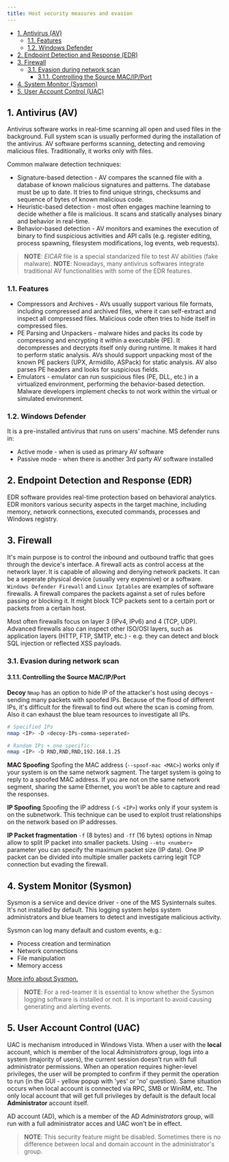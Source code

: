 ```yaml
---
title: Host security measures and evasion
---
```


- [1. Antivirus (AV)](#1-antivirus-av)
  - [1.1. Features](#11-features)
  - [1.2. Windows Defender](#12-windows-defender)
- [2. Endpoint Detection and Response (EDR)](#2-endpoint-detection-and-response-edr)
- [3. Firewall](#3-firewall)
  - [3.1. Evasion during network scan](#31-evasion-during-network-scan)
    - [3.1.1. Controlling the Source MAC/IP/Port](#311-controlling-the-source-macipport)
- [4. System Monitor (Sysmon)](#4-system-monitor-sysmon)
- [5. User Account Control (UAC)](#5-user-account-control-uac)

## 1. Antivirus (AV)
Antivirus software works in real-time scanning all open and used files in the background. Full system scan is usually performed during the installation of the antivirus. AV software performs scanning, detecting and removing malicious files. Traditionally, it works only with files.

Common malware detection techniques:

- Signature-based detection - AV compares the scanned file with a database of known malicious signatures and patterns. The database must be up to date. It tries to find unique strings, checksums and sequence of bytes of known malicious code.
- Heuristic-based detection - most often engages machine learning to decide whether a file is malicious. It scans and statically analyses binary and behavior in real-time.
- Behavior-based detection - AV monitors and examines the execution of binary to find suspicious activities and API calls (e.g. register editing, process spawning, filesystem modifications, log events, web requests).

> **NOTE**: _EICAR_ file is a special standarized file to test AV abilities (fake malware).
> **NOTE**: Nowadays, many antivirus softwares integrate traditional AV functionalities with some of the EDR features.

### 1.1. Features

- Compressors and Archives - AVs usually support various file formats, including compressed and archived files, where it can self-extract and inspect all compressed files. Malicious code often tries to hide itself in compressed files.
- PE Parsing and Unpackers - malware hides and packs its code by compressing and encrypting it within a executable (PE). It decompresses and decrypts itself only during runtime. It makes it hard to perform static analysis. AVs should support unpacking most of the known PE packers (UPX, Armidillo, ASPack) for static analysis. AV also parses PE headers and looks for suspicious fields.
- Emulators - emulator can run suspicious files (PE, DLL, etc.) in a virtualized environment, performing the behavior-based detection. Malware developers implement checks to not work within the virtual or simulated environment.

### 1.2. Windows Defender
It is a pre-installed antivirus that runs on users' machine. MS defender runs in:

- Active mode - when is used as primary AV software
- Passive mode - when there is another 3rd party AV software installed

## 2. Endpoint Detection and Response (EDR)
EDR software provides real-time protection based on behavioral analytics. EDR monitors various security aspects in the target machine, including memory, network connections, executed commands, processes and Windows registry.

## 3. Firewall
It's main purpose is to control the inbound and outbound traffic that goes through the device's interface. A firewall acts as control access at the network layer. It is capable of allowing and denying network packets. It can be a seperate physical device (usually very expensive) or a software. `Windows Defender Firewall` and `Linux Iptables` are examples of software firewalls. A firewall compares the packets against a set of rules before passing or blocking it. It might block TCP packets sent to a certain port or packets from a certain host.

Most often firewalls focus on layer 3 (IPv4, IPv6) and 4 (TCP, UDP). Advanced firewalls also can inspect other ISO/OSI layers, such as application layers (HTTP, FTP, SMTP, etc.) - e.g. they can detect and block SQL injection or reflected XSS payloads.

### 3.1. Evasion during network scan

#### 3.1.1. Controlling the Source MAC/IP/Port

**Decoy**
`Nmap` has an option to hide IP of the attacker's host using decoys - sending many packets with spoofed IPs. Because of the flood of different IPs, it's difficult for the firewall to find out where the scan is coming from. Also it can exhaust the blue team resources to investigate all IPs.

```bash
# Specified IPs
nmap <IP> -D <decoy-IPs-comma-seperated>

# Random IPs + one specific
nmap <IP> -D RND,RND,RND,192.168.1.25
```

**MAC Spoofing**
Spofing the MAC address (`--spoof-mac <MAC>`) works only if your system is on the same network sagment. The target system is going to reply to a spoofed MAC address. If you are not on the same network segment, sharing the same Ethernet, you won’t be able to capture and read the responses.

**IP Spoofing**
Spoofing the IP address (`-S <IP>`) works only if your system is on the subnetwork. This technique can be used to exploit trust relationships on the network based on IP addresses.

**IP Packet fragmentation**
`-f` (8 bytes) and `-ff` (16 bytes) options in Nmap allow to split IP packet into smaller packets. Using `--mtu <number>` parameter you can specify the maximum packet size (IP data). One IP packet can be divided into multiple smaller packets carring legit TCP connection but evading the firewall.


## 4. System Monitor (Sysmon)
Sysmon is a service and device driver - one of the MS Sysinternals suites. It's not installed by default. This logging system helps system administrators and blue teamers to detect and investigate malicious activity.

Sysmon can log many default and custom events, e.g.:

- Process creation and termination
- Network connections
- File manipulation
- Memory access

[More info about Sysmon.](https://learn.microsoft.com/en-us/sysinternals/downloads/sysmon)

> **NOTE**: For a red-teamer it is essential to know whether the Sysmon logging software is installed or not. It is important to avoid causing generating and alerting events.

## 5. User Account Control (UAC)
UAC is mechanism introduced in Windows Vista. When a user with the **local** account, which is member of the local _Administrators_ group, logs into a system (majority of users), the current session doesn't run with full administrator permissions. When an operation requires higher-level privileges, the user will be prompted to confirm if they permit the operation to run (in the GUI - yellow popup with 'yes' or 'no' question). Same situation occurs when local account is connected via RPC, SMB or WinRM, etc. The only local account that will get full privileges by default is the default local **Administrator** account itself.

AD account (AD), which is a member of the AD _Administrators_ group, will run with a full administrator acces and UAC won't be in effect.

> **NOTE**: This security feature might be disabled. Sometimes there is no difference between local and domain account in the administrator's group.
